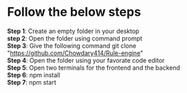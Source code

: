 # Follow the below steps </br>
**Step 1**: Create an empty folder in your desktop </br>
**step 2**: Open the folder using command prompt </br>
**Step 3**: Give the following command git clone "https://github.com/Chowdary414/Rule-engine" </br>
**Step 4**: Open the folder using your favorate code editor </br>
**Step 5**: Open two terminals for the frontend and the backend </br>
**Step 6**: npm install </br>
**Step 7**: npm start </br>
